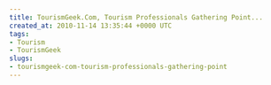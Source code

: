 ```yaml
---
title: TourismGeek.Com, Tourism Professionals Gathering Point...
created_at: 2010-11-14 13:35:44 +0000 UTC
tags:
- Tourism
- TourismGeek
slugs:
- tourismgeek-com-tourism-professionals-gathering-point
---
```

